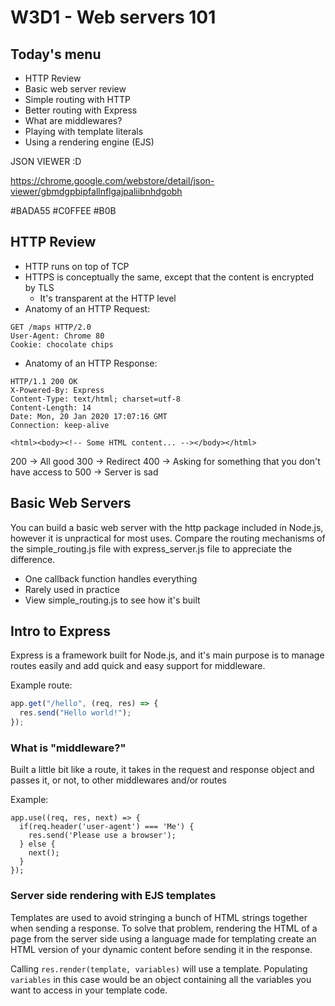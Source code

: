 # W3D1 - Web servers 101

## Today's menu

- HTTP Review
- Basic web server review
- Simple routing with HTTP
- Better routing with Express
- What are middlewares?
- Playing with template literals
- Using a rendering engine (EJS)

JSON VIEWER :D

https://chrome.google.com/webstore/detail/json-viewer/gbmdgpbipfallnflgajpaliibnhdgobh


#BADA55
#C0FFEE
#B0B

## HTTP Review

- HTTP runs on top of TCP
- HTTPS is conceptually the same, except that the content is encrypted by TLS
  - It's transparent at the HTTP level
- Anatomy of an HTTP Request:

```
GET /maps HTTP/2.0
User-Agent: Chrome 80
Cookie: chocolate chips

```

- Anatomy of an HTTP Response:

```
HTTP/1.1 200 OK
X-Powered-By: Express
Content-Type: text/html; charset=utf-8
Content-Length: 14
Date: Mon, 20 Jan 2020 17:07:16 GMT
Connection: keep-alive

<html><body><!-- Some HTML content... --></body></html>
```

200 -> All good
300 -> Redirect
400 -> Asking for something that you don't have access to
500 -> Server is sad

## Basic Web Servers

You can build a basic web server with the http package included in Node.js, however it is unpractical for most uses. Compare the routing mechanisms of the simple_routing.js file with express_server.js file to appreciate the difference.

- One callback function handles everything
- Rarely used in practice
- View simple_routing.js to see how it's built

## Intro to Express

Express is a framework built for Node.js, and it's main purpose is to manage routes easily and add quick and easy support for middleware.

Example route:

```js
app.get("/hello", (req, res) => {
  res.send("Hello world!");
});
```

### What is "middleware?"

Built a little bit like a route, it takes in the request and response object and passes it, or not, to other middlewares and/or routes

Example:

```
app.use((req, res, next) => {
  if(req.header('user-agent') === 'Me') {
    res.send('Please use a browser');
  } else {
    next();
  }
});
```

### Server side rendering with EJS templates

Templates are used to avoid stringing a bunch of HTML strings together when sending a response. To solve that problem, rendering the HTML of a page from the server side using a language made for templating create an HTML version of your dynamic content before sending it in the response.

Calling `res.render(template, variables)` will use a template.
Populating `variables` in this case would be an object containing all the variables you want to access in your template code.
